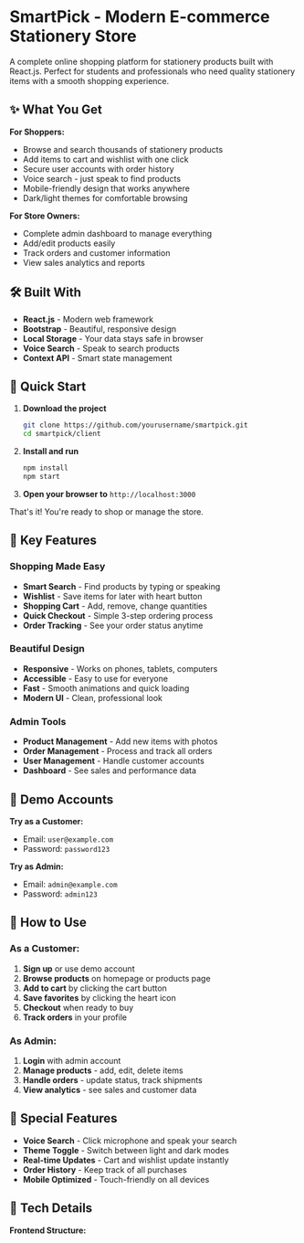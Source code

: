 # SmartPick - Modern E-commerce Stationery Store

A complete online shopping platform for stationery products built with React.js. Perfect for students and professionals who need quality stationery items with a smooth shopping experience.

## ✨ What You Get

**For Shoppers:**
- Browse and search thousands of stationery products
- Add items to cart and wishlist with one click
- Secure user accounts with order history
- Voice search - just speak to find products
- Mobile-friendly design that works anywhere
- Dark/light themes for comfortable browsing

**For Store Owners:**
- Complete admin dashboard to manage everything
- Add/edit products easily
- Track orders and customer information
- View sales analytics and reports

## 🛠️ Built With

- **React.js** - Modern web framework
- **Bootstrap** - Beautiful, responsive design
- **Local Storage** - Your data stays safe in browser
- **Voice Search** - Speak to search products
- **Context API** - Smart state management

## 🚀 Quick Start

1. **Download the project**
   ```bash
   git clone https://github.com/yourusername/smartpick.git
   cd smartpick/client
   ```

2. **Install and run**
   ```bash
   npm install
   npm start
   ```

3. **Open your browser to** `http://localhost:3000`

That's it! You're ready to shop or manage the store.

## 🎯 Key Features

### Shopping Made Easy
- **Smart Search** - Find products by typing or speaking
- **Wishlist** - Save items for later with heart button
- **Shopping Cart** - Add, remove, change quantities
- **Quick Checkout** - Simple 3-step ordering process
- **Order Tracking** - See your order status anytime

### Beautiful Design
- **Responsive** - Works on phones, tablets, computers
- **Accessible** - Easy to use for everyone
- **Fast** - Smooth animations and quick loading
- **Modern UI** - Clean, professional look

### Admin Tools
- **Product Management** - Add new items with photos
- **Order Management** - Process and track all orders
- **User Management** - Handle customer accounts
- **Dashboard** - See sales and performance data

## 👤 Demo Accounts

**Try as a Customer:**
- Email: `user@example.com`
- Password: `password123`

**Try as Admin:**
- Email: `admin@example.com` 
- Password: `admin123`

## 📱 How to Use

### As a Customer:
1. **Sign up** or use demo account
2. **Browse products** on homepage or products page
3. **Add to cart** by clicking the cart button
4. **Save favorites** by clicking the heart icon
5. **Checkout** when ready to buy
6. **Track orders** in your profile

### As Admin:
1. **Login** with admin account
2. **Manage products** - add, edit, delete items
3. **Handle orders** - update status, track shipments
4. **View analytics** - see sales and customer data

## 🌟 Special Features

- **Voice Search** - Click microphone and speak your search
- **Theme Toggle** - Switch between light and dark modes
- **Real-time Updates** - Cart and wishlist update instantly
- **Order History** - Keep track of all purchases
- **Mobile Optimized** - Touch-friendly on all devices

## 🔧 Tech Details

**Frontend Structure:**
````